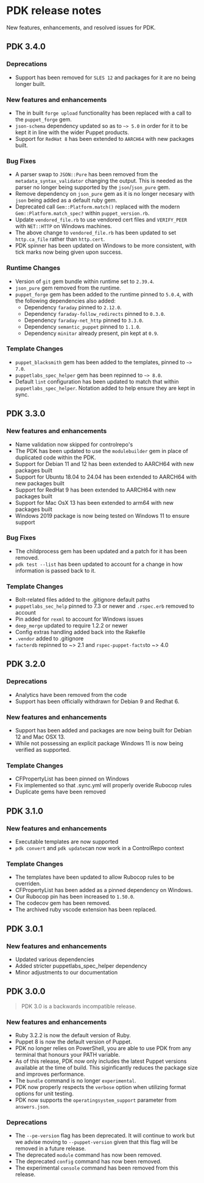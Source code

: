 # PDK release notes

New features, enhancements, and resolved issues for PDK.

## PDK 3.4.0

### Deprecations

* Support has been removed for `SLES 12` and packages for it are no being longer built.

### New features and enhancements

* The in built `forge upload` functionality has been replaced with a call to the `puppet_forge` gem.
* `json-schema` dependency updated so as to `~> 5.0` in order for it to be kept it in line with the wider Puppet products.
* Support for `RedHat 8` has been extended to `AARCH64` with new packages built.

### Bug Fixes

* A parser swap to `JSON::Pure` has been removed from the `metadata_syntax_validator` changing the output. This is needed as the parser no longer being supported by the `json`/`json_pure` gem.
* Remove dependency on `json_pure` gem as it is no longer necesary with `json` being added as a default ruby gem.
* Deprecated call `Gem::Platform.match()` replaced with the modern `Gem::Platform.match_spec?` within `puppet_version.rb`.
* Update `vendored_file.rb` to use vendored cert files and `VERIFY_PEER` with `NET::HTTP` on Windows machines.
* The above change to `vendored_file.rb` has been updated to set `http.ca_file` rather than `http.cert`.
* PDK spinner has been updated on Windows to be more consistent, with tick marks now being given upon success.

### Runtime Changes

* Version of `git` gem bundle within runtime set to `2.39.4`.
* `json_pure` gem removed from the runtime.
* `puppet_forge` gem has been added to the runtime pinned to `5.0.4`, with the following dependencies also added:
  * Dependency `faraday` pinned to `2.12.0`.
  * Dependency `faraday-follow_redirects` pinned to `0.3.0`.
  * Dependency `faraday-net_http` pinned to `3.3.0`.
  * Dependency `semantic_puppet` pinned to `1.1.0`.
  * Dependency `minitar` already present, pin kept at `0.9`.

### Template Changes

* `puppet_blacksmith` gem has been added to the templates, pinned to `~> 7.0`.
* `puppetlabs_spec_helper` gem has been repinned to `~> 8.0`.
* Default `lint` configuration has been updated to match that within `puppetlabs_spec_helper`. Notation added to help ensure they are kept in sync.

## PDK 3.3.0

### New features and enhancements

* Name validation now skipped for controlrepo's
* The PDK has been updated to use the `modulebuilder` gem in place of duplicated code within the PDK.
* Support for Debian 11 and 12 has been extended to AARCH64 with new packages built
* Support for Ubuntu 18.04 to 24.04 has been extended to AARCH64 with new packages built
* Support for RedHat 9 has been extended to AARCH64 with new packages built
* Support for Mac OsX 13 has been extended to arm64 with new packages built
* Windows 2019 package is now being tested on Windows 11 to ensure support

### Bug Fixes

* The childprocess gem has been updated and a patch for it has been removed.
* `pdk test --list` has been updated to account for a change in how information is passed back to it.

### Template Changes

* Bolt-related files added to the .gitignore default paths
* `puppetlabs_sec_help` pinned to 7.3 or newer and `.rspec.erb` removed to account
* Pin added for `rexml` to account for Windows issues
* `deep_merge` updated to require 1.2.2 or newer
* Config extras handling added back into the Rakefile
* `.vendor` added to .gitignore
* `facterdb` repinned to ~> 2.1 and `rspec-puppet-facts`to ~> 4.0

## PDK 3.2.0

### Deprecations

* Analytics have been removed from the code
* Support has been officially withdrawn for Debian 9 and Redhat 6.

### New features and enhancements

* Support has been added and packages are now being built for Debian 12 and Mac OSX 13.
* While not possessing an explicit package Windows 11 is now being verified as supported.

### Template Changes

* CFPropertyList has been pinned on Windows
* Fix implemented so that .sync.yml will properly overide Rubocop rules
* Duplicate gems have been removed

## PDK 3.1.0

### New features and enhancements

* Executable templates are now supported
* `pdk convert` and `pdk update`can now work in a ControlRepo context

### Template Changes

* The templates have been updated to allow Rubocop rules to be overriden.
* CFPropertyList has been added as a pinned dependency on Windows.
* Our Rubocop pin has been increased to `1.50.0`.
* The codecov gem has been removed.
* The archived ruby vscode extension has been replaced.

## PDK 3.0.1

### New features and enhancements

* Updated various dependencies
* Added stricter puppetlabs_spec_helper dependency
* Minor adjustments to our documentation

## PDK 3.0.0

> PDK 3.0 is a backwards incompatible release.

### New features and enhancements

* Ruby 3.2.2 is now the default version of Ruby.
* Puppet 8 is now the default version of Puppet.
* PDK no longer relies on PowerShell, you are able to use PDK from any terminal that honours your PATH variable.
* As of this release, PDK now only includes the latest Puppet versions available at the time of build. This siginficantly reduces the package size and improves performance.
* The `bundle` command is no longer `experimental`.
* PDK now properly respects the `verbose` option when utilizing format options for unit testing.
* PDK now supports the `operatingsystem_support` parameter from `answers.json`.

### Deprecations

* The `--pe-version` flag has been deprecated. It will continue to work but we advise moving to `--puppet-version` given that this flag will be removed in a future release.
* The deprecated `module` command has now been removed.
* The deprecated `config` command has now been removed.
* The experimental `console` command has been removed from this release.
